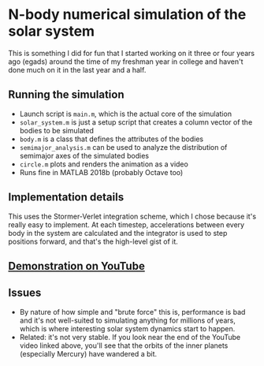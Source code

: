 # N-body numerical simulation of the solar system
This is something I did for fun that I started working on it three or four years ago (egads) around the time of my freshman year in college and haven't done much on it in the last year and a half.
## Running the simulation
* Launch script is `main.m`, which is the actual core of the simulation
* `solar_system.m` is just a setup script that creates a column vector of the bodies to be simulated
* `body.m` is a class that defines the attributes of the bodies
* `semimajor_analysis.m` can be used to analyze the distribution of semimajor axes of the simulated bodies
* `circle.m` plots and renders the animation as a video
* Runs fine in MATLAB 2018b (probably Octave too)
## Implementation details
This uses the Stormer-Verlet integration scheme, which I chose because it's really easy to implement. At each timestep, accelerations between every body in the system are calculated and the integrator is used to step positions forward, and that's the high-level gist of it.
## [Demonstration on YouTube](https://www.youtube.com/watch?v=R6IAjGgqdCs)
## Issues
* By nature of how simple and "brute force" this is, performance is bad and it's not well-suited to simulating anything for millions of years, which is where interesting solar system dynamics start to happen.
* Related: it's not very stable. If you look near the end of the YouTube video linked above, you'll see that the orbits of the inner planets (especially Mercury) have wandered a bit.
